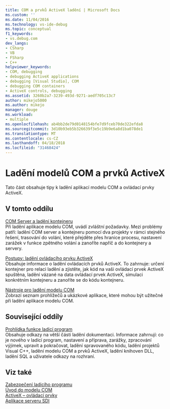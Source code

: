 ```yaml
---
title: COM a prvků ActiveX ladění | Microsoft Docs
ms.custom: ''
ms.date: 11/04/2016
ms.technology: vs-ide-debug
ms.topic: conceptual
f1_keywords:
- vs.debug.com
dev_langs:
- CSharp
- VB
- FSharp
- C++
helpviewer_keywords:
- COM, debugging
- debugging ActiveX applications
- debugging [Visual Studio], COM
- debugging COM containers
- ActiveX controls, debugging
ms.assetid: 3260b2a7-3239-493d-9271-aedf705c13c7
author: mikejo5000
ms.author: mikejo
manager: douge
ms.workload:
- multiple
ms.openlocfilehash: ab4bb2de79d0148154bfe7d9fceb70de322efda8
ms.sourcegitcommit: 3d10b93eb5b326639f3e5c19b9e6a8d1ba078de1
ms.translationtype: MT
ms.contentlocale: cs-CZ
ms.lasthandoff: 04/18/2018
ms.locfileid: "31468424"
---
```

# <a name="com-and-activex-debugging"></a>Ladění modelů COM a prvků ActiveX
Tato část obsahuje tipy k ladění aplikací modelu COM a ovládací prvky ActiveX.  
  
## <a name="in-this-section"></a>V tomto oddílu  
 [COM Server a ladění kontejneru](../debugger/com-server-and-container-debugging.md)  
 Při ladění aplikace modelu COM, uvádí zvláštní požadavky. Mezi problémy patří: ladění COM server a kontejneru pomocí dva projekty v rámci stejného řešení, trasování do volání, které přejděte přes hranice procesu, nastavení zarážek v funkce zpětného volání a zanoříte napříč a do kontejnery a servery.  
  
 [Postupy: ladění ovládacího prvku ActiveX](../debugger/how-to-debug-an-activex-control.md)  
 Obsahuje informace o ladění ovládacích prvků ActiveX. To zahrnuje: určení kontejner pro relaci ladění a zjistěte, jak kód na vaši ovládací prvek ActiveX spuštěna, ladění vázané na data ovládací prvek ActiveX, simulaci konkrétním kontejneru a zanoříte se do kódu kontejneru.  
  
 [Nástroje pro ladění modelu COM](../debugger/com-debugging-tools.md)  
 Zobrazí seznam prohlížečů a ukázkové aplikace, které mohou být užitečné při ladění aplikace modelu COM.  
  
## <a name="related-sections"></a>Související oddíly  
 [Prohlídka funkce ladicí program](../debugger/debugger-feature-tour.md)  
 Obsahuje odkazy na větší části ladění dokumentaci. Informace zahrnují: co je nového v ladicí program, nastavení a příprava, zarážky, zpracování výjimek, upravit a pokračovat, ladění spravovaného kódu, ladění projektů Visual C++, ladění modelu COM a prvků ActiveX, ladění knihoven DLL, ladění SQL a uživatele odkazy na rozhraní.  
  
## <a name="see-also"></a>Viz také  
 [Zabezpečení ladicího programu](../debugger/debugger-security.md)   
 [Úvod do modelu COM](/cpp/atl/introduction-to-com)   
 [ActiveX – ovládací prvky](/cpp/mfc/activex-controls)   
 [Aplikace serveru SDI](../debugger/sdi-server-applications.md)